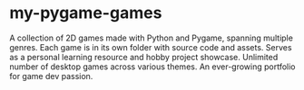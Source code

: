 # my-pygame-games
A collection of 2D games made with Python and Pygame, spanning multiple genres. Each game is in its own folder with source code and assets. Serves as a personal learning resource and hobby project showcase. Unlimited number of desktop games across various themes. An ever-growing portfolio for game dev passion.
